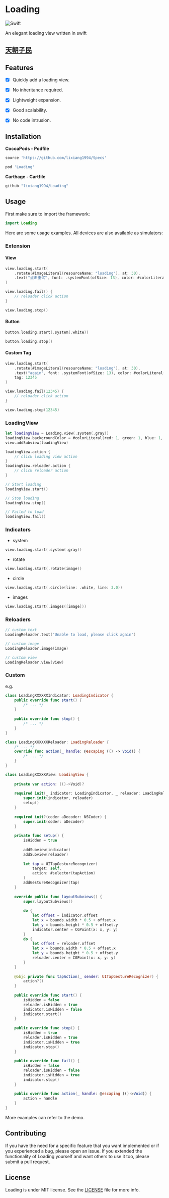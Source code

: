 # Loading
![Swift](https://img.shields.io/badge/Swift-5.0-orange.svg)

An elegant loading view written in swift


## [天朝子民](README_CN.md)

## Features

- [x] Quickly add a loading view.
- [x] No inheritance required.
- [x] Lightweight expansion.
- [x] Good scalability.
- [x] No code intrusion.


## Installation

**CocoaPods - Podfile**

```ruby
source 'https://github.com/lixiang1994/Specs'

pod 'Loading'
```

**Carthage - Cartfile**

```ruby
github "lixiang1994/Loading"
```

## Usage

First make sure to import the framework:

```swift
import Loading
```

Here are some usage examples. All devices are also available as simulators:

### Extension

#### View

```swift
view.loading.start(
    .rotate(#imageLiteral(resourceName: "loading"), at: 30),
    .text("点击重试", font: .systemFont(ofSize: 13), color: #colorLiteral(red: 1.0, green: 1.0, blue: 1.0, alpha: 1.0))
)

view.loading.fail() { 
    // reloader click action
}

view.loading.stop()
```

#### Button

```swift
button.loading.start(.system(.white))

button.loading.stop()
```

#### Custom Tag 

```swift
view.loading.start(
    .rotate(#imageLiteral(resourceName: "loading"), at: 30),
    .text("again", font: .systemFont(ofSize: 13), color: #colorLiteral(red: 1.0, green: 1.0, blue: 1.0, alpha: 1.0)),
    tag: 12345
)

view.loading.fail(12345) { 
    // reloader click action
}

view.loading.stop(12345)
```

### LoadingView

```swift
let loadingView = Loading.view(.system(.gray))
loadingView.backgroundColor = #colorLiteral(red: 1, green: 1, blue: 1, alpha: 1)
view.addSubview(loadingView)

loadingView.action { 
    // click loading view action
}
loadingView.reloader.action {
    // click reloader action
}

// Start loading
loadingView.start()

// Stop loading
loadingView.stop()

// Failed to load
loadingView.fail()

```

### Indicators

- system 

```swift
view.loading.start(.system(.gray))
```

- rotate

```swift
view.loading.start(.rotate(image))
```

- circle

```swift
view.loading.start(.circle(line: .white, line: 3.0))
```

- images

```swift
view.loading.start(.images([image]))
```

### Reloaders

```swift
// custom text 
LoadingReloader.text("Unable to load, please click again")

// custom image
LoadingReloader.image(image)

// custom view
LoadingReloader.view(view)

```

### Custom 

e.g.

```swift
class LoadingXXXXXXIndicator: LoadingIndicator {
    public override func start() {
        /* ... */
    }
    
    public override func stop() {
        /* ... */
    }
}
```

```swift
class LoadingXXXXXXReloader: LoadingReloader {
    /* ... */
    override func action(_ handle: @escaping (() -> Void)) {
        /* ... */
    }
}
```

```swift
class LoadingXXXXXView: LoadingView {
    
    private var action: (()->Void)?
    
    required init(_ indicator: LoadingIndicator, _ reloader: LoadingReloader) {
        super.init(indicator, reloader)
        setup()
    }
    
    required init?(coder aDecoder: NSCoder) {
        super.init(coder: aDecoder)
    }
    
    private func setup() {
        isHidden = true
        
        addSubview(indicator)
        addSubview(reloader)
        
        let tap = UITapGestureRecognizer(
            target: self,
            action: #selector(tapAction)
        )
        addGestureRecognizer(tap)
    }
    
    override public func layoutSubviews() {
        super.layoutSubviews()
        
        do {
            let offset = indicator.offset
            let x = bounds.width * 0.5 + offset.x
            let y = bounds.height * 0.5 + offset.y
            indicator.center = CGPoint(x: x, y: y)
        }
        do {
            let offset = reloader.offset
            let x = bounds.width * 0.5 + offset.x
            let y = bounds.height * 0.5 + offset.y
            reloader.center = CGPoint(x: x, y: y)
        }
    }
    
    @objc private func tapAction(_ sender: UITapGestureRecognizer) {
        action?()
    }
    
    public override func start() {
        isHidden = false
        reloader.isHidden = true
        indicator.isHidden = false
        indicator.start()
    }
    
    public override func stop() {
        isHidden = true
        reloader.isHidden = true
        indicator.isHidden = true
        indicator.stop()
    }
    
    public override func fail() {
        isHidden = false
        reloader.isHidden = false
        indicator.isHidden = true
        indicator.stop()
    }
    
    public override func action(_ handle: @escaping (()->Void)) {
        action = handle
    }
}
```

More examples can refer to the demo.


## Contributing

If you have the need for a specific feature that you want implemented or if you experienced a bug, please open an issue.
If you extended the functionality of Loading yourself and want others to use it too, please submit a pull request.


## License

Loading is under MIT license. See the [LICENSE](LICENSE) file for more info.
